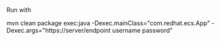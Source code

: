 Run with 

mvn clean package  exec:java -Dexec.mainClass="com.redhat.ecs.App" -Dexec.args="https://server/endpoint username password"
